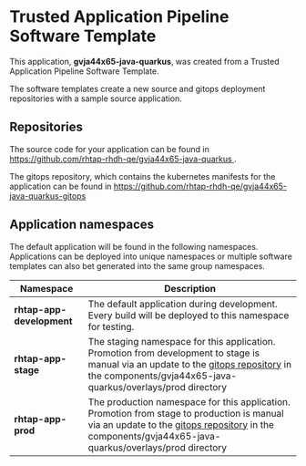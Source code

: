 # Trusted Application Pipeline Software Template

This application, **gvja44x65-java-quarkus**, was created from a Trusted Application Pipeline Software Template.

The software templates create a new source and gitops deployment repositories with a sample source application. 

## Repositories

The source code for your application can be found in [https://github.com/rhtap-rhdh-qe/gvja44x65-java-quarkus ](https://github.com/rhtap-rhdh-qe/gvja44x65-java-quarkus ).
 
The gitops repository, which contains the kubernetes manifests for the application can be found in 
[https://github.com/rhtap-rhdh-qe/gvja44x65-java-quarkus-gitops ](https://github.com/rhtap-rhdh-qe/gvja44x65-java-quarkus-gitops ) 

## Application namespaces 

The default application will be found in the following namespaces. Applications can be deployed into unique namespaces or multiple software templates can also bet generated into the same group namespaces.  

|  Namespace   |  Description   |  
| -------- | -------- |   
| **rhtap-app-development** | The default application during development. Every build will be deployed to this namespace for testing. | 
| **rhtap-app-stage** | The staging namespace for this application. Promotion from development to stage is manual via an update to the [gitops repository](https://github.com/rhtap-rhdh-qe/gvja44x65-java-quarkus-gitops ) in the components/gvja44x65-java-quarkus/overlays/prod directory |  
| **rhtap-app-prod** | The production namespace for this application. Promotion from stage to production is manual via an update to the [gitops repository](https://github.com/rhtap-rhdh-qe/gvja44x65-java-quarkus-gitops ) in the components/gvja44x65-java-quarkus/overlays/prod directory | 